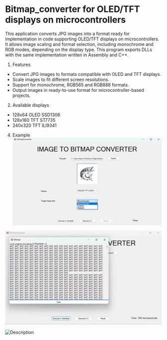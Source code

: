 # Bitmap_converter for OLED/TFT displays on microcontrollers

This application converts JPG images into a format ready for implementation in code supporting OLED/TFT displays on microcontrollers. 
It allows image scaling and format selection, including monochrome and RGB modes, depending on the display type.
This program exports DLLs with the same implementation written in Assembly and C++.

1. Features 
- Convert JPG images to formats compatible with OLED and TFT displays.
- Scale images to fit different screen resolutions.
- Support for monochrome, RGB565 and RGB888 formats.
- Output images in ready-to-use format for microcontroller-based projects.

2. Available displays
- 128x64 OLED SSD1306
- 128x160 TFT ST7735
- 240x320 TFT ILI9341

4. Example
![Description](images/sample.jpg)

![Desctiption](images/sample_result.jpg)

![Description](images/sample_result_display.jpg.png)
